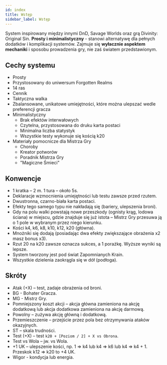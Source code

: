 ```yaml
---
id: index
title: Wstęp
sidebar_label: Wstęp
---
```


System inspirowany między innymi DnD, Savage Worlds oraz grą Divinity: Original Sin. **Prosty i minimalistyczny** - stanowi alternatywę dla pełnych dodatków i komplikacji systemów. Zajmuje się **wyłacznie aspektem mechaniki** i sposobu prowadzenia gry, nie zaś światem przedstawionym.

## Cechy systemu
  - Prosty
  - Przystosowany do uniwersum Forgotten Realms
  - 14 ras
  - Cennik
  - Taktyczna walka
  - Zbalansowane, unikatowe umiejętności, które można ulepszać wedle preferencji gracza
  - Minimalistyczny
    - Brak efektów interwałowych
    - Czytelna, przystosowana do druku karta postaci
    - Minimalna liczba statystyk
    - Wszystkie testy wykonuje się kością k20
  - Materiały pomocnicze dla Mistrza Gry
    - Choroby
    - Kreator potworów
    - Poradnik Mistrza Gry
    - "Magiczne Śmieci"

## Konwencje
  - 1 kratka – 2 m. 1 tura – około 5s.
  - Deklaracje wzmocnienia umiejętności lub testu zawsze przed rzutem.
  - Dwustronna, czarno-biała karta postaci.
  - Efekty tego samego typu nie nakładają się (bariery, ulepszenia broni).
  - Gdy na polu walki powstają nowe przeszkody (ognisty krąg, lodowa ściana) w miejscu, gdzie znajduje się już istota – Mistrz Gry przesuwa ją o 1 pole w wybranym przez niego kierunku.
  - Kości k4, k6, k8, k10, k12, k20 (główna).
  - Mnożniki się dodają (posiadając dwa efekty zwiększające obrażenia x2 masz bonus x3).
  - Rzut 20 na k20 zawsze oznacza sukces, a 1 porażkę. Wyższe wyniki są lepsze.
  - System tworzony jest pod świat Zapomnianych Krain.
  - Wszystkie dzielenia zaokrągla się w dół (podłoga).

## Skróty
  - Atak (+X) – test, zadaje obrażenia od broni.
  - BG - Bohater Gracza.
  - MG - Mistrz Gry.
  - Pomniejszony koszt akcji – akcja główna zamieniona na akcję dodatkową lub akcja dodatkowa zamieniona na akcję darmową.
  - Powolny – zużywa akcję główną i dodatkową.
  - Przemieszczenie – przejście przez pola bez otrzymywania ataków okazyjnych.
  - ST – skala trudności.
  - Test (+X) – test `k20 + [Poziom / 2] + X vs Obrona`.
  - Test vs Wola – jw. vs Wola.
  - +1 UK – ulepszenie kości, np. 1 => k4 lub k4 => k6 lub k4 => k4 + 1. Przeskok k12 => k20 to +4 UK.
  - Wigor - kondycja lub energia.
